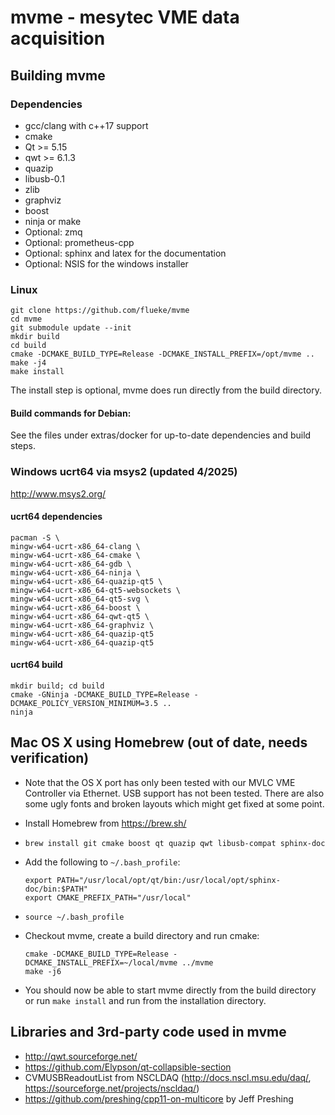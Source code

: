 # mvme - mesytec VME data acquisition

## Building mvme
### Dependencies
* gcc/clang with c++17 support
* cmake
* Qt >= 5.15
* qwt >= 6.1.3
* quazip
* libusb-0.1
* zlib
* graphviz
* boost
* ninja or make
* Optional: zmq
* Optional: prometheus-cpp
* Optional: sphinx and latex for the documentation
* Optional: NSIS for the windows installer

### Linux

    git clone https://github.com/flueke/mvme
    cd mvme
    git submodule update --init
    mkdir build
    cd build
    cmake -DCMAKE_BUILD_TYPE=Release -DCMAKE_INSTALL_PREFIX=/opt/mvme ..
    make -j4
    make install

The install step is optional, mvme does run directly from the build directory.

#### Build commands for Debian:

See the files under extras/docker for up-to-date dependencies and build steps.

### Windows ucrt64 via msys2 (updated 4/2025)

http://www.msys2.org/

#### ucrt64 dependencies

    pacman -S \
    mingw-w64-ucrt-x86_64-clang \
    mingw-w64-ucrt-x86_64-cmake \
    mingw-w64-ucrt-x86_64-gdb \
    mingw-w64-ucrt-x86_64-ninja \
    mingw-w64-ucrt-x86_64-quazip-qt5 \
    mingw-w64-ucrt-x86_64-qt5-websockets \
    mingw-w64-ucrt-x86_64-qt5-svg \
    mingw-w64-ucrt-x86_64-boost \
    mingw-w64-ucrt-x86_64-qwt-qt5 \
    mingw-w64-ucrt-x86_64-graphviz \
    mingw-w64-ucrt-x86_64-quazip-qt5
    mingw-w64-ucrt-x86_64-quazip-qt5

#### ucrt64 build

    mkdir build; cd build
    cmake -GNinja -DCMAKE_BUILD_TYPE=Release -DCMAKE_POLICY_VERSION_MINIMUM=3.5 ..
    ninja

## Mac OS X using Homebrew (out of date, needs verification)
* Note that the OS X port has only been tested with our MVLC VME Controller via
  Ethernet. USB support has not been tested. There are also some ugly fonts and
  broken layouts which might get fixed at some point.

* Install Homebrew from https://brew.sh/
* `brew install git cmake boost qt quazip qwt libusb-compat sphinx-doc`
* Add the following to `~/.bash_profile`:
    ```
    export PATH="/usr/local/opt/qt/bin:/usr/local/opt/sphinx-doc/bin:$PATH"
    export CMAKE_PREFIX_PATH="/usr/local"
    ```

* `source ~/.bash_profile`
* Checkout mvme, create a build directory and run cmake:
    ```
    cmake -DCMAKE_BUILD_TYPE=Release -DCMAKE_INSTALL_PREFIX=~/local/mvme ../mvme
    make -j6
    ```

* You should now be able to start mvme directly from the build directory or run
  `make install` and run from the installation directory.

## Libraries and 3rd-party code used in mvme
* http://qwt.sourceforge.net/
* https://github.com/Elypson/qt-collapsible-section
* CVMUSBReadoutList from NSCLDAQ (http://docs.nscl.msu.edu/daq/,
  https://sourceforge.net/projects/nscldaq/)
* https://github.com/preshing/cpp11-on-multicore by Jeff Preshing
